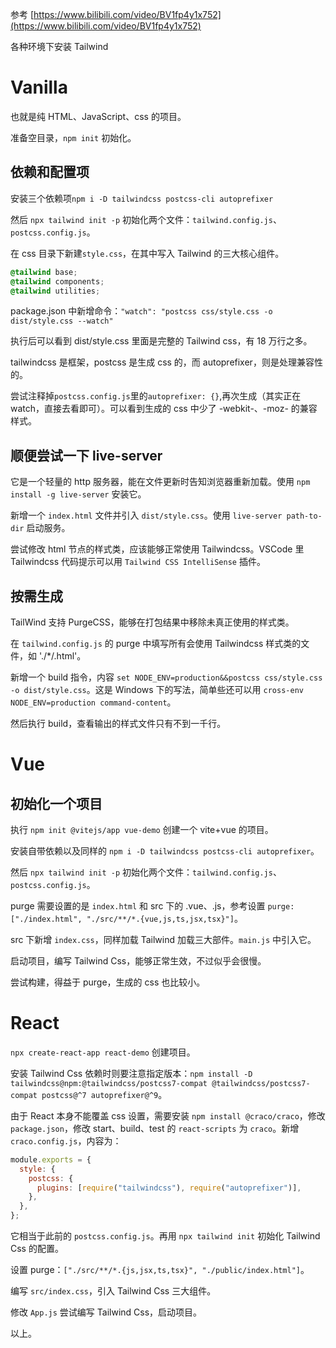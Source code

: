 参考 [https://www.bilibili.com/video/BV1fp4y1x752](https://www.bilibili.com/video/BV1fp4y1x752)

各种环境下安装 Tailwind

# Vanilla

也就是纯 HTML、JavaScript、css 的项目。

准备空目录，`npm init` 初始化。

## 依赖和配置项

安装三个依赖项`npm i -D tailwindcss postcss-cli autoprefixer`

然后 `npx tailwind init -p` 初始化两个文件：`tailwind.config.js`、`postcss.config.js`。

在 css 目录下新建`style.css`，在其中写入 Tailwind 的三大核心组件。

```css
@tailwind base;
@tailwind components;
@tailwind utilities;
```

package.json 中新增命令：`"watch": "postcss css/style.css -o dist/style.css --watch"`

执行后可以看到 dist/style.css 里面是完整的 Tailwind css，有 18 万行之多。

tailwindcss 是框架，postcss 是生成 css 的，而 autoprefixer，则是处理兼容性的。

尝试注释掉`postcss.config.js`里的`autoprefixer: {}`,再次生成（其实正在 watch，直接去看即可）。可以看到生成的 css 中少了 -webkit-、-moz- 的兼容样式。

## 顺便尝试一下 live-server

它是一个轻量的 http 服务器，能在文件更新时告知浏览器重新加载。使用 `npm install -g live-server` 安装它。

新增一个 `index.html` 文件并引入 `dist/style.css`。使用 `live-server path-to-dir` 启动服务。

尝试修改 html 节点的样式类，应该能够正常使用 Tailwindcss。VSCode 里 Tailwindcss 代码提示可以用 `Tailwind CSS IntelliSense` 插件。

## 按需生成

TailWind 支持 PurgeCSS，能够在打包结果中移除未真正使用的样式类。

在 `tailwind.config.js` 的 purge 中填写所有会使用 Tailwindcss 样式类的文件，如 './\*/.html'。

新增一个 build 指令，内容 `set NODE_ENV=production&&postcss css/style.css -o dist/style.css`。这是 Windows 下的写法，简单些还可以用 `cross-env NODE_ENV=production command-content`。

然后执行 build，查看输出的样式文件只有不到一千行。

# Vue

## 初始化一个项目

执行 `npm init @vitejs/app vue-demo` 创建一个 vite+vue 的项目。

安装自带依赖以及同样的 `npm i -D tailwindcss postcss-cli autoprefixer`。

然后 `npx tailwind init -p` 初始化两个文件：`tailwind.config.js`、`postcss.config.js`。

purge 需要设置的是 `index.html` 和 src 下的 .vue、.js，参考设置 `purge: ["./index.html", "./src/**/*.{vue,js,ts,jsx,tsx}"]`。

src 下新增 `index.css`，同样加载 Tailwind 加载三大部件。`main.js` 中引入它。

启动项目，编写 Tailwind Css，能够正常生效，不过似乎会很慢。

尝试构建，得益于 purge，生成的 css 也比较小。

# React

`npx create-react-app react-demo` 创建项目。

安装 Tailwind Css 依赖时则要注意指定版本：`npm install -D tailwindcss@npm:@tailwindcss/postcss7-compat @tailwindcss/postcss7-compat postcss@^7 autoprefixer@^9`。

由于 React 本身不能覆盖 css 设置，需要安装 `npm install @craco/craco`，修改 `package.json`，修改 start、build、test 的 `react-scripts` 为 `craco`。新增 `craco.config.js`，内容为：

```javascript
module.exports = {
  style: {
    postcss: {
      plugins: [require("tailwindcss"), require("autoprefixer")],
    },
  },
};
```

它相当于此前的 `postcss.config.js`。再用 `npx tailwind init` 初始化 Tailwind Css 的配置。

设置 purge：`["./src/**/*.{js,jsx,ts,tsx}", "./public/index.html"]`。

编写 `src/index.css`，引入 Tailwind Css 三大组件。

修改 `App.js` 尝试编写 Tailwind Css，启动项目。

以上。
